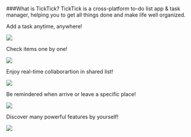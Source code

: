###What is TickTick?
TickTick is a cross-platform to-do list app & task manager, helping you to get all things done and make life well organized.

Add a task anytime, anywhere!

![](../images/1.png)


Check items one by one!

![](../images/3.png)

Enjoy real-time collaborartion in shared list!

![](../images/4.png)

Be remindered when arrive or leave a specific place!

![](../images/2.png)

Discover many powerful features by yourself!

![](../images/5.png)
